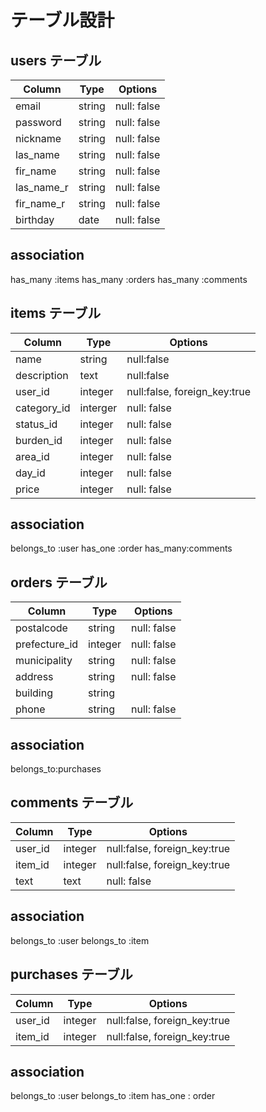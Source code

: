 # テーブル設計

## users テーブル
                                   
| Column    | Type   | Options     |
| --------  | ------ | ----------- |
| email     | string | null: false | #メールアドレス
| password  | string | null: false | #パスワード
| nickname  | string | null: false | #ニックネーム
| las_name  | string | null: false | #苗字・漢字
| fir_name  | string | null: false | #名前・漢字
| las_name_r| string | null: false | #苗字・読仮名
| fir_name_r| string | null: false | #名前・読仮名
| birthday  | date   | null: false | #誕生日

## association
has_many :items
has_many :orders
has_many :comments

## items テーブル
                                                                 
| Column     | Type             | Options                        |
| ---------- | ---------------- | ------------------------------ |
| name       | string           | null:false                     | #商品名
| description| text             | null:false                     | #商品説明
| user_id    | integer          | null:false, foreign_key:true   | #ユーザーID 
| category_id| interger         | null: false                    | #カテゴリー
| status_id  | integer          | null: false                    | #商品の状態
| burden_id  | integer          | null: false                    | #配送者の負担
| area_id    | integer          | null: false                    | #発送元地域
| day_id     | integer          | null: false                    | #発送日の目安
| price      | integer          | null: false                    | #商品価格

## association
belongs_to :user
has_one :order
has_many:comments

## orders テーブル
                                                            
| Column         | Type       | Options                      |
| ---------      | ---------- | -----------------------------|
| postalcode     | string     | null: false                  | #郵便番号
| prefecture_id  | integer    | null: false                  | #都道府県
| municipality   | string     | null: false                  | #市区町村
| address        | string     | null: false                  | #番地
| building       | string     |                              | #建物名
| phone          | string     | null: false                  | #電話番号

## association
belongs_to:purchases


## comments テーブル

| Column      | Type       | Options                        |
| ---------   | ---------- | ------------------------------ |
| user_id     | integer    |null:false, foreign_key:true    | #ユーザーID 
| item_id     | integer    |null:false, foreign_key:true    | #アイテムID 
| text        | text       |null: false                     | #商品ページのコメント

## association
belongs_to :user
belongs_to :item

## purchases テーブル

| Column      | Type       | Options                        |
| ---------   | ---------- | ------------------------------ |
| user_id     | integer    |null:false, foreign_key:true    | #ユーザーID 
| item_id     | integer    |null:false, foreign_key:true    | #アイテムID 

## association
belongs_to :user
belongs_to :item
has_one : order
